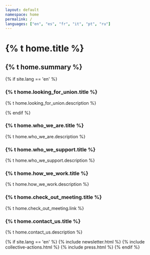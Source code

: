 ```yaml
---
layout: default
namespace: home
permalink: /
languages: ["en", "es", "fr", "it", "pt", "ru"]
---
```


<h1 class="lh-tight marg-b-3">{% t home.title %}</h1>
<h2 class="marg-b-4">{% t home.summary %}</h2>

{% if site.lang == 'en' %}
<div class="marg-b-3 p-3 secondaryBg">
  <h3>{% t home.looking_for_union.title %}</h3>
  <p>{% t home.looking_for_union.description %}</p>
</div>
{% endif %}

<h3>{% t home.who_we_are.title %}</h3>
<p>{% t home.who_we_are.description %}</p>

<h3>{% t home.who_we_support.title %}</h3>
<p>{% t home.who_we_support.description %}</p>

<h3>{% t home.how_we_work.title %}</h3>
<p>{% t home.how_we_work.description %}</p>

<h3>{% t home.check_out_meeting.title %}</h3>
<p>{% t home.check_out_meeting.link %}</p>

<div class="marg-b-4">
  <h3>{% t home.contact_us.title %}</h3>
  {% t home.contact_us.description %}
</div>

{% if site.lang == 'en' %}
  {% include newsletter.html %}
  {% include collective-actions.html %}
  {% include press.html %}
{% endif %}
